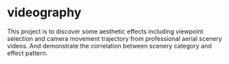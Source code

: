 # videography
This project is to discover some aesthetic effects including viewpoint selection and camera movement trajectory from professional aerial scenery videos. And demonstrate the correlation between scenery category and effect pattern. 
